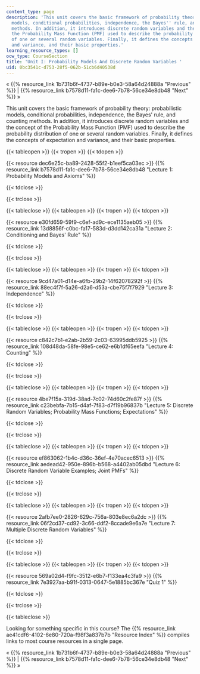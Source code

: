 ```yaml
---
content_type: page
description: 'This unit covers the basic framework of probability theory: probabilistic
  models, conditional probabilities, independence, the Bayes'' rule, and counting
  methods. In addition, it introduces discrete random variables and the concept of
  the Probability Mass Function (PMF) used to describe the probability distribution
  of one or several random variables. Finally, it defines the concepts of expectation
  and variance, and their basic properties.'
learning_resource_types: []
ocw_type: CourseSection
title: 'Unit I: Probability Models And Discrete Random Variables '
uid: 0bc3541c-d753-28f5-062b-51cb6d40538d
---
```


« {{% resource_link 1b731b6f-4737-b89e-b0e3-58a64d24888a "Previous" %}} | {{% resource_link b7578d11-fa1c-dee6-7b78-56ce34e8db48 "Next" %}} »

This unit covers the basic framework of probability theory: probabilistic models, conditional probabilities, independence, the Bayes' rule, and counting methods. In addition, it introduces discrete random variables and the concept of the Probability Mass Function (PMF) used to describe the probability distribution of one or several random variables. Finally, it defines the concepts of expectation and variance, and their basic properties.

{{< tableopen >}}
{{< tropen >}}
{{< tdopen >}}


{{< resource dec6e25c-ba89-2428-55f2-b1eef5ca03ec >}} {{% resource_link b7578d11-fa1c-dee6-7b78-56ce34e8db48 "Lecture 1: Probability Models and Axioms" %}}


{{< tdclose >}}

{{< trclose >}}

{{< tableclose >}}
{{< tableopen >}}
{{< tropen >}}
{{< tdopen >}}


{{< resource e30fd659-59f9-c6ef-ad9c-ece1135aeb05 >}} {{% resource_link 13d8856f-c0bc-fa17-583d-d3dd142ca31a "Lecture 2: Conditioning and Bayes' Rule" %}}


{{< tdclose >}}

{{< trclose >}}

{{< tableclose >}}
{{< tableopen >}}
{{< tropen >}}
{{< tdopen >}}


{{< resource 9cd47a01-d14e-a6fb-29b2-14f62078292f >}} {{% resource_link 88ec4f7f-5a26-d2a6-d53a-cbe75f7f7929 "Lecture 3: Independence" %}}


{{< tdclose >}}

{{< trclose >}}

{{< tableclose >}}
{{< tableopen >}}
{{< tropen >}}
{{< tdopen >}}


{{< resource c842c7b1-e2ab-2b59-2c03-63995ddb5925 >}} {{% resource_link 108d48da-58fe-98e5-ce62-e6b1df65eefa "Lecture 4: Counting" %}}


{{< tdclose >}}

{{< trclose >}}

{{< tableclose >}}
{{< tableopen >}}
{{< tropen >}}
{{< tdopen >}}


{{< resource 4be7f15a-319d-38ad-7c02-74d60c2fe87f >}} {{% resource_link c23bebfa-7b15-d4af-7f83-d7f19b96837b "Lecture 5: Discrete Random Variables; Probability Mass Functions; Expectations" %}}


{{< tdclose >}}

{{< trclose >}}

{{< tableclose >}}
{{< tableopen >}}
{{< tropen >}}
{{< tdopen >}}


{{< resource ef863062-1b4c-d36c-36ef-4e70acec6513 >}} {{% resource_link aedead42-950e-896b-b568-a4402ab05dbd "Lecture 6: Discrete Random Variable Examples; Joint PMFs" %}}


{{< tdclose >}}

{{< trclose >}}

{{< tableclose >}}
{{< tableopen >}}
{{< tropen >}}
{{< tdopen >}}


{{< resource 2afb7ee0-2826-629c-756a-803e8ec6a2dc >}} {{% resource_link 06f2cd37-cd92-3c66-ddf2-8ccade9e6a7e "Lecture 7: Multiple Discrete Random Variables" %}}


{{< tdclose >}}

{{< trclose >}}

{{< tableclose >}}
{{< tableopen >}}
{{< tropen >}}
{{< tdopen >}}


{{< resource 569a02d4-f9fc-3512-e6b7-f133ea4c3fa9 >}} {{% resource_link 7e3927aa-b91f-0313-0647-5e1885bc367e "Quiz 1" %}}


{{< tdclose >}}

{{< trclose >}}

{{< tableclose >}}

Looking for something specific in this course? The {{% resource_link ae41cdf6-4102-6e80-720a-f98f3a837b7b "Resource Index" %}} compiles links to most course resources in a single page.

« {{% resource_link 1b731b6f-4737-b89e-b0e3-58a64d24888a "Previous" %}} | {{% resource_link b7578d11-fa1c-dee6-7b78-56ce34e8db48 "Next" %}} »